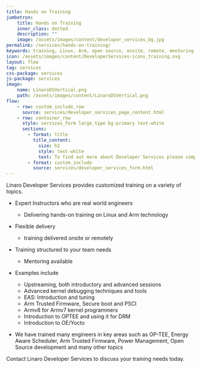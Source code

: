 ```yaml
---
title: Hands on Training
jumbotron:
    title: Hands on Training
    inner_class: dotted
    description: ""
    image: /assets/images/content/developer_services_bg.jpg
permalink: /services/hands-on-training/
keywords: training, Linux, Arm, open source, onsite, remote, mentoring, tailored to needs
icon: /assets/images/content/DeveloperServices-icons_training.svg
layout: flow
tag: services
css-package: services
js-package: services
image:
    name: LinaroDSVertical.png
    path: /assets/images/content/LinaroDSVertical.png
flow:
    - row: custom_include_row
      source: services/developer_services_page_content.html
    - row: container_row
      style: services_form large_type bg-primary text-white
      sections:
        - format: title
          title_content:
            size: h2
            style: text-white
            text: To find out more about Developer Services please complete this form
        - format: custom_include
          source: services/developer_services_form.html
---
```

Linaro Developer Services provides customized training on a variety of topics.

- Expert Instructors who are real world engineers
  - Delivering hands-on training on Linux and Arm technology

- Flexible delivery
  - training delivered onsite or remotely

- Training structured to your team needs
  - Mentoring available

- Examples include
  - Upstreaming, both introductory and advanced sessions
  - Advanced kernel debugging techniques and tools
  - EAS: Introduction and tuning
  - Arm Trusted Firmware, Secure boot and PSCI
  - Armv8 for Armv7 kernel programmers
  - Introduction to OPTEE and using it for DRM
  - Introduction to OE/Yocto

- We have trained many engineers in key areas such as OP-TEE, Energy Aware Scheduler, Arm Trusted Firmware, Power Management, Open Source development and many other topics

Contact Linaro Developer Services to discuss your training needs today.
